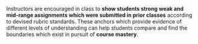 Instructors are encouraged in class to **show students strong weak and mid-range assignments which were submitted in prior classes** according to devised rubric standards. These anchors which provide evidence of different levels of understanding can help students compare and find the boundaries which exist in pursuit of **course mastery**.